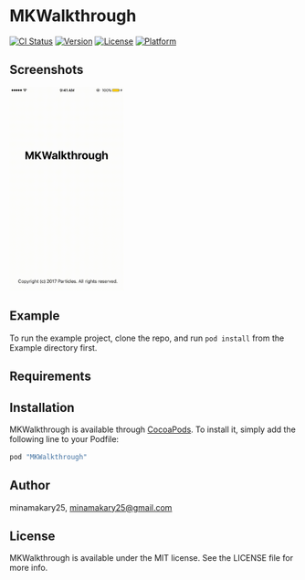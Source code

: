 # MKWalkthrough

[![CI Status](http://img.shields.io/travis/minamakary25/MKWalkthrough.svg?style=flat)](https://travis-ci.org/minamakary25/MKWalkthrough)
[![Version](https://img.shields.io/cocoapods/v/MKWalkthrough.svg?style=flat)](http://cocoapods.org/pods/MKWalkthrough)
[![License](https://img.shields.io/cocoapods/l/MKWalkthrough.svg?style=flat)](http://cocoapods.org/pods/MKWalkthrough)
[![Platform](https://img.shields.io/cocoapods/p/MKWalkthrough.svg?style=flat)](http://cocoapods.org/pods/MKWalkthrough)

## Screenshots 
<img src="./MKWalkthrough.gif" alt="Screenshot" style="width: 200px;"/>

## Example

To run the example project, clone the repo, and run `pod install` from the Example directory first.

## Requirements

## Installation

MKWalkthrough is available through [CocoaPods](http://cocoapods.org). To install
it, simply add the following line to your Podfile:

```ruby
pod "MKWalkthrough"
```

## Author

minamakary25, minamakary25@gmail.com

## License

MKWalkthrough is available under the MIT license. See the LICENSE file for more info.
